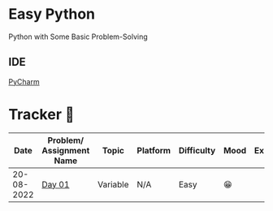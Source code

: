 # Easy Python

Python with Some Basic Problem-Solving

## IDE
[PyCharm](https://www.jetbrains.com/pycharm/download/)

# Tracker 📅
| Date       | Problem/ Assignment Name                                          | Topic    | Platform | Difficulty | Mood  | Explanation | Reference                                                                                                                  |
|------------|-------------------------------------------------------------------|----------|----------|------------|-------|-------------|----------------------------------------------------------------------------------------------------------------------------|
| 20-08-2022 | [Day 01](https://github.com/itsirajul/EasyPython/tree/main/Day01) | Variable | N/A      | Easy       | 😁    |             |  [GeeksForGeeks](https://www.geeksforgeeks.org/python-variables/) |
